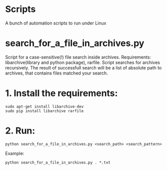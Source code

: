 # Scripts
A bunch of automation scripts to run under Linux

# search_for_a_file_in_archives.py
Script for a case-sensitive(!) file search inside archives. Requirements: libarchive(library and python package), rarfile. Script searches for archives recursively. The result of successfull search will be a list of absolute path to archives, that contains files matched your search.

# 1. Install the requirements:
    sudo apt-get install libarchive-dev
    sudo pip install libarchive rarfile
# 2. Run:
    python search_for_a_file_in_archives.py <search_path> <search_pattern>
Example:

    python search_for_a_file_in_archives.py . *.txt
    
